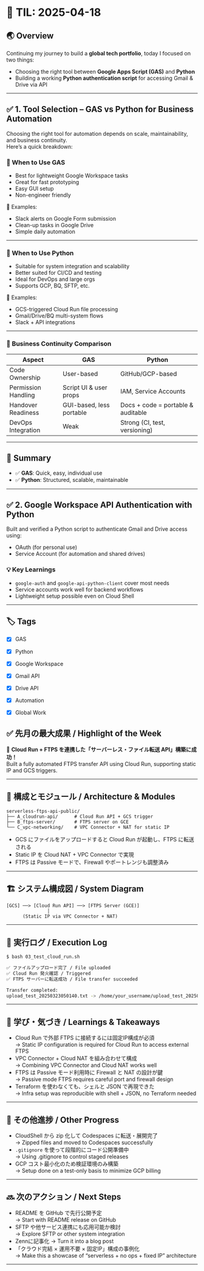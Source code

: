 # 📘 TIL: 2025-04-18

## 🌏 Overview

Continuing my journey to build a **global tech portfolio**, today I focused on two things:
- Choosing the right tool between **Google Apps Script (GAS)** and **Python**
- Building a working **Python authentication script** for accessing Gmail & Drive via API

---

## ✅ 1. Tool Selection – GAS vs Python for Business Automation

Choosing the right tool for automation depends on scale, maintainability, and business continuity.  
Here’s a quick breakdown:

### 🔹 When to Use GAS
- Best for lightweight Google Workspace tasks  
- Great for fast prototyping  
- Easy GUI setup  
- Non-engineer friendly

📝 Examples:
- Slack alerts on Google Form submission  
- Clean-up tasks in Google Drive  
- Simple daily automation

---

### 🔹 When to Use Python
- Suitable for system integration and scalability  
- Better suited for CI/CD and testing  
- Ideal for DevOps and large orgs  
- Supports GCP, BQ, SFTP, etc.

📝 Examples:
- GCS-triggered Cloud Run file processing  
- Gmail/Drive/BQ multi-system flows  
- Slack + API integrations

---

### 🔐 Business Continuity Comparison

| Aspect               | GAS                            | Python                              |
|----------------------|--------------------------------|--------------------------------------|
| Code Ownership       | User-based                     | GitHub/GCP-based                     |
| Permission Handling  | Script UI & user props         | IAM, Service Accounts                |
| Handover Readiness   | GUI-based, less portable       | Docs + code = portable & auditable  |
| DevOps Integration   | Weak                           | Strong (CI, test, versioning)       |

---

## 💬 Summary
- ✅ **GAS**: Quick, easy, individual use  
- ✅ **Python**: Structured, scalable, maintainable

---

## ✅ 2. Google Workspace API Authentication with Python

Built and verified a Python script to authenticate Gmail and Drive access using:
- OAuth (for personal use)
- Service Account (for automation and shared drives)

### 💡 Key Learnings
- `google-auth` and `google-api-python-client` cover most needs  
- Service accounts work well for backend workflows  
- Lightweight setup possible even on Cloud Shell

---

## 🏷️ Tags  
- [x] GAS  
- [x] Python  
- [x] Google Workspace  
- [x] Gmail API  
- [x] Drive API  
- [x] Automation  
- [x] Global Work




## ✅ 先月の最大成果 / Highlight of the Week

🚀 **Cloud Run + FTPS を連携した「サーバーレス・ファイル転送 API」構築に成功！**  
Built a fully automated FTPS transfer API using Cloud Run, supporting static IP and GCS triggers.

---

## 🔧 構成とモジュール / Architecture & Modules

```
serverless-ftps-api-public/
├── A_cloudrun-api/      # Cloud Run API + GCS trigger
├── B_ftps-server/       # FTPS server on GCE
└── C_vpc-networking/    # VPC Connector + NAT for static IP
```

- GCS にファイルをアップロードすると Cloud Run が起動し、FTPS に転送される  
- Static IP を Cloud NAT + VPC Connector で実現  
- FTPS は Passive モードで、Firewall やポートレンジも調整済み

---

## 🏗️ システム構成図 / System Diagram

```
[GCS] ──> [Cloud Run API] ──> [FTPS Server (GCE)]
               │
      (Static IP via VPC Connector + NAT)
```

---

## 🧪 実行ログ / Execution Log

```bash
$ bash 03_test_cloud_run.sh

✅ ファイルアップロード完了 / File uploaded  
✅ Cloud Run 発火確認 / Triggered  
✅ FTPS サーバーに転送成功 / File transfer succeeded

Transfer completed:
upload_test_20250323050140.txt -> /home/your_username/upload_test_20250323050140.txt
```

---

## 🧠 学び・気づき / Learnings & Takeaways

- Cloud Run で外部 FTPS に接続するには固定IP構成が必須  
  → Static IP configuration is required for Cloud Run to access external FTPS  
- VPC Connector + Cloud NAT を組み合わせて構成  
  → Combining VPC Connector and Cloud NAT works well  
- FTPS は Passive モード利用時に Firewall と NAT の設計が鍵  
  → Passive mode FTPS requires careful port and firewall design  
- Terraform を使わなくても、シェルと JSON で再現できた  
  → Infra setup was reproducible with shell + JSON, no Terraform needed

---

## 📌 その他進捗 / Other Progress

- CloudShell から zip 化して Codespaces に転送・展開完了  
  → Zipped files and moved to Codespaces successfully  
- `.gitignore` を使って段階的にコード公開準備中  
  → Using .gitignore to control staged releases  
- GCP コスト最小化のため検証環境のみ構築  
  → Setup done on a test-only basis to minimize GCP billing

---

## 🔜 次のアクション / Next Steps

- README を GitHub で先行公開予定  
  → Start with README release on GitHub  
- SFTP や他サービス連携にも応用可能か検討  
  → Explore SFTP or other system integration  
- Zennに記事化
  → Turn it into a blog post
- 「クラウド完結 × 運用不要 × 固定IP」構成の事例化  
  → Make this a showcase of “serverless + no ops + fixed IP” architecture


---
